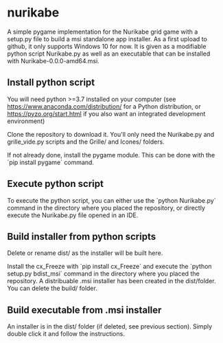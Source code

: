 # nurikabe
A simple pygame implementation for the Nurikabe grid game with a setup.py file to build a msi standalone app installer.
As a first upload to github, it only supports Windows 10 for now.
It is given as a modifiable python script Nurikabe.py as well as an executable that can be installed with Nurikabe-0.0.0-amd64.msi.

## Install python script

You will need python >=3.7 installed on your computer (see https://www.anaconda.com/distribution/ for a Python distribution, or https://pyzo.org/start.html if you also want an integrated development environment)

Clone the repository to download it. You'll only need the Nurikabe.py and grille_vide.py scripts and the Grille/ and Icones/ folders.

If not already done, install the pygame module. This can be done with the ´pip install pygame´ command.

## Execute python script

To execute the python script, you can either use the ´python Nurikabe.py´ command in the directory where you placed the repository, or directly execute the Nurikabe.py file opened in an IDE.

## Build installer from python scripts

Delete or rename dist/ as the installer will be built here.

Install the cx_Freeze with ´pip install cx_Freeze´ and execute the ´python setup.py bdist_msi´ command in the directory where you placed the repository. A distribuable .msi installer has been created in the dist/folder. You can delete the build/ folder.

## Build executable from .msi installer

An installer is in the dist/ folder (if deleted, see previous section). Simply double click it and follow the instructions.
